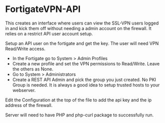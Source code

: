 # FortigateVPN-API

This creates an interface where users can view the SSL-VPN users logged in and kick them off without needing a admin account on the firewall.  It relies on a restrict API user account setup.


Setup an API user on the fortigate and get the key.  The user will need VPN Read/Write access.
- In the Fortigate go to System > Admin Profiles
- Create a new profile and set the VPN permissions to Read/Write.  Leave the others as None.
- Go to System > Administrators
- Create a REST API Admin and pick the group you just created. No PKI Group is needed.  It is always a good idea to setup trusted hosts to your webserver.


Edit the Configuration at the top of the file to add the api key and the ip address of the firewall.


Server will need to have PHP and php-curl package to successfully run.
